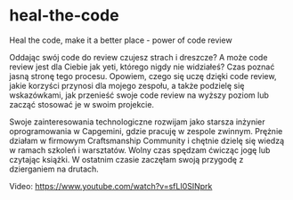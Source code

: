 # heal-the-code
Heal the code, make it a better place - power of code review

Oddając swój code do review czujesz strach i dreszcze? A może code review jest dla Ciebie jak yeti, którego nigdy nie widziałeś? Czas poznać jasną stronę tego procesu. Opowiem, czego się uczę dzięki code review, jakie korzyści przynosi dla mojego zespołu, a także podzielę się wskazówkami, jak przenieść swoje code review na wyższy poziom lub zacząć stosować je w swoim projekcie.

Swoje zainteresowania technologiczne rozwijam jako starsza inżynier oprogramowania w Capgemini, gdzie pracuję w zespole zwinnym. Prężnie działam w firmowym Craftsmanship Community i chętnie dzielę się wiedzą w ramach szkoleń i warsztatów. Wolny czas spędzam ćwicząc jogę lub czytając książki. W ostatnim czasie zaczęłam swoją przygodę z dzierganiem na drutach.

Video: https://www.youtube.com/watch?v=sfLI0SINprk
